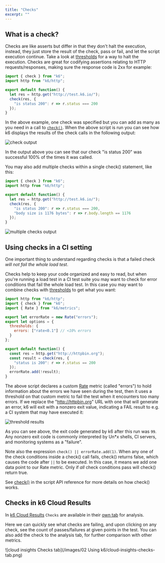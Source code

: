 ```yaml
---
title: "Checks"
excerpt: ""
---
```


## What is a check?

Checks are like asserts but differ in that they don't halt the execution, instead, they just
store the result of the check, pass or fail, and let the script execution continue. Take a look at
[thresholds](/using-k6/thresholds) for a way to halt the execution. Checks are great for
codifying assertions relating to HTTP requests/responses, making sure the response code is 2xx
for example:

<div class="code-group" data-props='{"labels": ["check.js"], "lineNumbers": [true]}'>

```js
import { check } from "k6";
import http from "k6/http";

export default function() {
  let res = http.get("http://test.k6.io/");
  check(res, {
    "is status 200": r => r.status === 200
  });
}
```

</div>

In the above example, one check was specified but you can add as many as you need in a call to
[`check()`](/javascript-api/k6/check-val-sets-tags). When the above script is run you can see
how k6 displays the results of the check calls in the following output:

![check output](images/check-output.png)

In the output above you can see that our check "is status 200" was successful 100% of the times it was called.

You may also add multiple checks within a single check() statement, like this:

<div class="code-group" data-props='{"labels": ["checks.js"], "lineNumbers": [true]}'>

```js
import { check } from "k6";
import http from "k6/http";

export default function() {
  let res = http.get("http://test.k6.io/");
  check(res, {
    "is status 200": r => r.status === 200,
    "body size is 1176 bytes": r => r.body.length == 1176
  });
}
```

</div>

![multiple checks output](images/multiple-checks-output.png)

## Using checks in a CI setting

One important thing to understand regarding checks is that a failed check *will not fail the whole
load test*.

Checks help to keep your code organized and easy to read, but when you're running a load test in
a CI test suite you may want to check for error conditions that fail the whole load test. In this
case you may want to combine checks with [thresholds](/using-k6/thresholds) to
get what you want:

<div class="code-group" data-props='{"labels": ["check_thresholds.js"], "lineNumbers": [true]}'>

```js
import http from "k6/http";
import { check } from "k6";
import { Rate } from "k6/metrics";

export let errorRate = new Rate("errors");
export let options = {
  thresholds: {
    errors: ["rate<0.1"] // <10% errors
  }
};

export default function() {
  const res = http.get("http://httpbin.org");
  const result = check(res, {
    "status is 200": r => r.status == 200
  });
  errorRate.add(!result);
}
```

</div>

The above script declares a custom [Rate](/javascript-api/k6-metrics/rate-k6-metrics)
metric (called "errors") to hold information about the errors we have seen during the test, then
it uses a threshold on that custom metric to fail the test when it encounters too many errors.
If we replace the "http://httpbin.org" URL with one that will generate an error, k6 will exit with
a nonzero exit value, indicating a FAIL result to e.g. a CI system that may have executed it:

![threshold results](images/threshold-results.png)

As you can see above, the exit code generated by k6 after this run was `99`. Any nonzero exit code
is commonly interpreted by Un*x shells, CI servers, and monitoring systems as a "failure".

Note also the expression `check() || errorRate.add(1)`. When any one of the check conditions
inside a check() call fails, check() returns false, which causes the code after `||` to be
executed. In this case, it means we add one data point to our Rate metric. Only if *all* check
conditions pass will check() return true.

See [check()](/javascript-api/k6/check-val-sets-tags) in the script API reference for
more details on how check() works.

## Checks in k6 Cloud Results

In [k6 Cloud Results](/cloud/analyzing-results/overview) `Checks` are available in their [own tab](/cloud/analyzing-results/checks-tab) for analysis.


Here we can quickly see what checks are failing, and upon clicking on any check, see the count of passes/failures
at given points in the test. You can also add the check to the analysis tab, for further comparison with other metrics.

![cloud insights Checks tab](/images/02 Using k6/cloud-insights-checks-tab.png)
